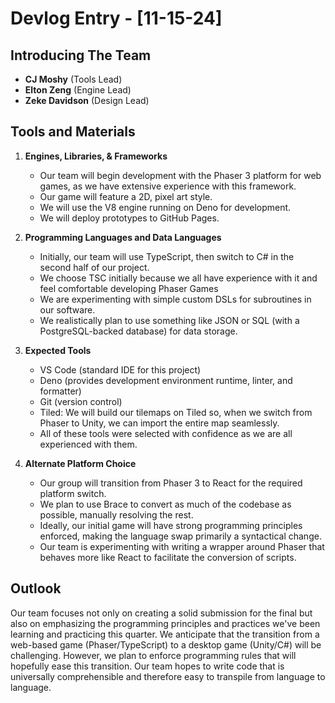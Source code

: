 # Devlog Entry - [11-15-24]

## Introducing The Team

- **CJ Moshy** (Tools Lead)
- **Elton Zeng** (Engine Lead)
- **Zeke Davidson** (Design Lead)

## Tools and Materials

1. **Engines, Libraries, & Frameworks**
   - Our team will begin development with the Phaser 3 platform for web games,
     as we have extensive experience with this framework.
   - Our game will feature a 2D, pixel art style.
   - We will use the V8 engine running on Deno for development.
   - We will deploy prototypes to GitHub Pages.

2. **Programming Languages and Data Languages**
   - Initially, our team will use TypeScript, then switch to C# in the second
     half of our project.
   - We choose TSC initially because we all have experience with it and feel
     comfortable developing Phaser Games
   - We are experimenting with simple custom DSLs for subroutines in our
     software.
   - We realistically plan to use something like JSON or SQL (with a
     PostgreSQL-backed database) for data storage.

3. **Expected Tools**
   - VS Code (standard IDE for this project)
   - Deno (provides development environment runtime, linter, and formatter)
   - Git (version control)
   - Tiled: We will build our tilemaps on Tiled so, when we switch from Phaser
     to Unity, we can import the entire map seamlessly.
   - All of these tools were selected with confidence as we are all experienced
     with them.
4. **Alternate Platform Choice**
   - Our group will transition from Phaser 3 to React for the required platform
     switch.
   - We plan to use Brace to convert as much of the codebase as possible,
     manually resolving the rest.
   - Ideally, our initial game will have strong programming principles enforced,
     making the language swap primarily a syntactical change.
   - Our team is experimenting with writing a wrapper around Phaser that behaves
     more like React to facilitate the conversion of scripts.

## Outlook

Our team focuses not only on creating a solid submission for the final but also
on emphasizing the programming principles and practices we've been learning and
practicing this quarter. We anticipate that the transition from a web-based game
(Phaser/TypeScript) to a desktop game (Unity/C#) will be challenging. However,
we plan to enforce programming rules that will hopefully ease this transition.
Our team hopes to write code that is universally comprehensible and therefore
easy to transpile from language to language.
